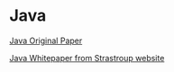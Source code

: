 # Java

[Java Original Paper](https://github.com/ramlaxman/papers-we-love/raw/master/languages/Java/Java%20an%20Overview%20Original%20Java%20Whitepaper.pdf)

[Java Whitepaper from Strastroup website](https://github.com/ramlaxman/papers-we-love/raw/master/languages/Java/1995_Java_whitepaper.pdf)
